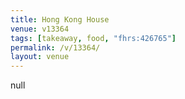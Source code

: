 ```yaml
---
title: Hong Kong House
venue: v13364
tags: [takeaway, food, "fhrs:426765"]
permalink: /v/13364/
layout: venue
---
```

null